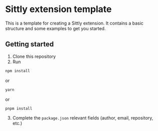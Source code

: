 # Sittly extension template

This is a template for creating a Sittly extension. It contains a basic structure and some examples to get you started.

## Getting started

1. Clone this repository
2. Run

```bash
npm install
```

or

```bash
yarn
```

or

```bash
pnpm install
```

3. Complete the `package.json` relevant fields (author, email, repository, etc.)
